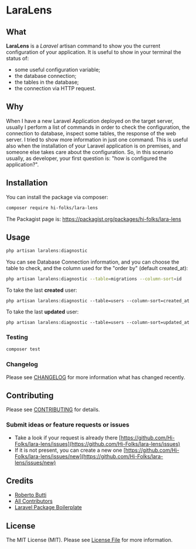 # LaraLens

## What
**LaraLens** is a _Laravel_ artisan command to show you the current configuration of your
application. It is useful to show in your terminal the status of:
* some useful configuration variable;
* the database connection;
* the tables in the database;
* the connection via HTTP request.

## Why
When I have a new Laravel Application deployed on the target server, usually I perform a list of commands in order to check the configuration, the connection to database, inspect some tables, the response of the web server.
I tried to show more information in just one command.
This is useful also when the installation of your Laravel application is on premises, and someone else takes care about the configuration. So, in this scenario usually, as developer, your first question is: "how is configured the application?".

## Installation

You can install the package via composer:

```bash
composer require hi-folks/lara-lens
```

The Packagist page is:
https://packagist.org/packages/hi-folks/lara-lens

## Usage

```bash
php artisan laralens:diagnostic
```

You can see Database Connection information, and you can choose the table to check, and the column used for the "order by" (default created_at):
```sh
php artisan laralens:diagnostic --table=migrations --column-sort=id
```
To take the last **created** user:
```
php artisan laralens:diagnostic --table=users --column-sort=created_at
```
To take the last **updated** user:
```
php artisan laralens:diagnostic --table=users --column-sort=updated_at
```

### Testing

``` bash
composer test
```

### Changelog

Please see [CHANGELOG](CHANGELOG.md) for more information what has changed recently.

## Contributing

Please see [CONTRIBUTING](CONTRIBUTING.md) for details.

### Submit ideas or feature requests or issues

* Take a look if your request is already there [https://github.com/Hi-Folks/lara-lens/issues](https://github.com/Hi-Folks/lara-lens/issues)
* If it is not present, you can create a new one [https://github.com/Hi-Folks/lara-lens/issues/new](https://github.com/Hi-Folks/lara-lens/issues/new)


## Credits

- [Roberto Butti](https://github.com/hi-folks)
- [All Contributors](../../contributors)
- [Laravel Package Boilerplate](https://laravelpackageboilerplate.com)

## License

The MIT License (MIT). Please see [License File](LICENSE.md) for more information.
